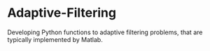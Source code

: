 # Adaptive-Filtering
Developing Python functions to adaptive filtering problems, that are typically implemented by Matlab.
